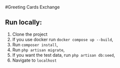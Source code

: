 #Greeting Cards Exchange
## Run locally:
1. Clone the project
1. If you use docker run `docker compose up --build`, 
1. Run `composer install`,
1. Run `php artisan migrate`,
1. If you want the test data, run `php artisan db:seed`,
1. Navigate to `localhost`
